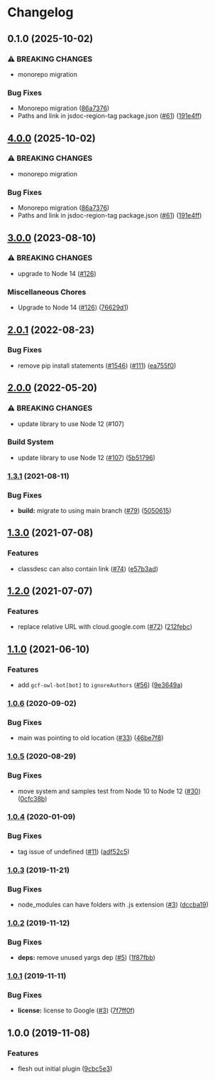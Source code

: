 # Changelog

## 0.1.0 (2025-10-02)


### ⚠ BREAKING CHANGES

* monorepo migration

### Bug Fixes

* Monorepo migration ([86a7376](https://github.com/googleapis/google-cloud-node-core/commit/86a7376da60852dae8eacf9ca97a6d302b6b7eb4))
* Paths and link in jsdoc-region-tag package.json ([#61](https://github.com/googleapis/google-cloud-node-core/issues/61)) ([191e4ff](https://github.com/googleapis/google-cloud-node-core/commit/191e4ff86aca32da5ce98f6078cdfa3c31325467))

## [4.0.0](https://github.com/googleapis/google-cloud-node-core/compare/jsdoc-region-tag-v3.0.0...jsdoc-region-tag-v4.0.0) (2025-10-02)


### ⚠ BREAKING CHANGES

* monorepo migration

### Bug Fixes

* Monorepo migration ([86a7376](https://github.com/googleapis/google-cloud-node-core/commit/86a7376da60852dae8eacf9ca97a6d302b6b7eb4))
* Paths and link in jsdoc-region-tag package.json ([#61](https://github.com/googleapis/google-cloud-node-core/issues/61)) ([191e4ff](https://github.com/googleapis/google-cloud-node-core/commit/191e4ff86aca32da5ce98f6078cdfa3c31325467))

## [3.0.0](https://github.com/googleapis/jsdoc-region-tag/compare/v2.0.1...v3.0.0) (2023-08-10)


### ⚠ BREAKING CHANGES

* upgrade to Node 14 ([#126](https://github.com/googleapis/jsdoc-region-tag/issues/126))

### Miscellaneous Chores

* Upgrade to Node 14 ([#126](https://github.com/googleapis/jsdoc-region-tag/issues/126)) ([76629d1](https://github.com/googleapis/jsdoc-region-tag/commit/76629d1cb4bd93ee3177edb6e54ce7f3e935787d))

## [2.0.1](https://github.com/googleapis/jsdoc-region-tag/compare/v2.0.0...v2.0.1) (2022-08-23)


### Bug Fixes

* remove pip install statements ([#1546](https://github.com/googleapis/jsdoc-region-tag/issues/1546)) ([#111](https://github.com/googleapis/jsdoc-region-tag/issues/111)) ([ea755f0](https://github.com/googleapis/jsdoc-region-tag/commit/ea755f06395ff3d85845afaa9d1e9b6a8ff86a91))

## [2.0.0](https://github.com/googleapis/jsdoc-region-tag/compare/v1.3.1...v2.0.0) (2022-05-20)


### ⚠ BREAKING CHANGES

* update library to use Node 12 (#107)

### Build System

* update library to use Node 12 ([#107](https://github.com/googleapis/jsdoc-region-tag/issues/107)) ([5b51796](https://github.com/googleapis/jsdoc-region-tag/commit/5b51796771984cf8b978990025f14faa03c19923))

### [1.3.1](https://www.github.com/googleapis/jsdoc-region-tag/compare/v1.3.0...v1.3.1) (2021-08-11)


### Bug Fixes

* **build:** migrate to using main branch ([#79](https://www.github.com/googleapis/jsdoc-region-tag/issues/79)) ([5050615](https://www.github.com/googleapis/jsdoc-region-tag/commit/50506150b7758592df5e389c6a5c3d82b3b20881))

## [1.3.0](https://www.github.com/googleapis/jsdoc-region-tag/compare/v1.2.0...v1.3.0) (2021-07-08)


### Features

* classdesc can also contain link ([#74](https://www.github.com/googleapis/jsdoc-region-tag/issues/74)) ([e57b3ad](https://www.github.com/googleapis/jsdoc-region-tag/commit/e57b3add05abf0c427c4044d507ca600ef58c102))

## [1.2.0](https://www.github.com/googleapis/jsdoc-region-tag/compare/v1.1.0...v1.2.0) (2021-07-07)


### Features

* replace relative URL with cloud.google.com ([#72](https://www.github.com/googleapis/jsdoc-region-tag/issues/72)) ([212febc](https://www.github.com/googleapis/jsdoc-region-tag/commit/212febc933c246a5e31675e128ad65c45d300cac))

## [1.1.0](https://www.github.com/googleapis/jsdoc-region-tag/compare/v1.0.6...v1.1.0) (2021-06-10)


### Features

* add `gcf-owl-bot[bot]` to `ignoreAuthors` ([#56](https://www.github.com/googleapis/jsdoc-region-tag/issues/56)) ([9e3649a](https://www.github.com/googleapis/jsdoc-region-tag/commit/9e3649a3c1778f65115993048d8eca80e5958df8))

### [1.0.6](https://www.github.com/googleapis/jsdoc-region-tag/compare/v1.0.5...v1.0.6) (2020-09-02)


### Bug Fixes

* main was pointing to old location ([#33](https://www.github.com/googleapis/jsdoc-region-tag/issues/33)) ([46be7f8](https://www.github.com/googleapis/jsdoc-region-tag/commit/46be7f83d75506529e46fef4e1bfd5d585b2bc5c))

### [1.0.5](https://www.github.com/googleapis/jsdoc-region-tag/compare/v1.0.4...v1.0.5) (2020-08-29)


### Bug Fixes

* move system and samples test from Node 10 to Node 12 ([#30](https://www.github.com/googleapis/jsdoc-region-tag/issues/30)) ([0cfc38b](https://www.github.com/googleapis/jsdoc-region-tag/commit/0cfc38b339c130389a0eb6927e4a8dd4db5c39e2))

### [1.0.4](https://www.github.com/googleapis/jsdoc-region-tag/compare/v1.0.3...v1.0.4) (2020-01-09)


### Bug Fixes

* tag issue of undefined ([#11](https://www.github.com/googleapis/jsdoc-region-tag/issues/11)) ([adf52c5](https://www.github.com/googleapis/jsdoc-region-tag/commit/adf52c5dc7f8531fc951f9cf80283d17c3dead37))

### [1.0.3](https://www.github.com/googleapis/jsdoc-region-tag/compare/v1.0.2...v1.0.3) (2019-11-21)


### Bug Fixes

* node_modules can have folders with .js extension ([#3](https://www.github.com/googleapis/jsdoc-region-tag/issues/3)) ([dccba19](https://www.github.com/googleapis/jsdoc-region-tag/commit/dccba19cf52290f84a559b19f4691e109fb7f031))

### [1.0.2](https://www.github.com/bcoe/jsdoc-region-tag/compare/v1.0.1...v1.0.2) (2019-11-12)


### Bug Fixes

* **deps:** remove unused yargs dep ([#5](https://www.github.com/bcoe/jsdoc-region-tag/issues/5)) ([1f87fbb](https://www.github.com/bcoe/jsdoc-region-tag/commit/1f87fbb70103a9589c8740db7bbd12f2989169bf))

### [1.0.1](https://www.github.com/bcoe/jsdoc-region-tag/compare/v1.0.0...v1.0.1) (2019-11-11)


### Bug Fixes

* **license:** license to Google ([#3](https://www.github.com/bcoe/jsdoc-region-tag/issues/3)) ([7f7ff0f](https://www.github.com/bcoe/jsdoc-region-tag/commit/7f7ff0f550f35af2cbcd1cc4e7ccb852de2ff01e))

## 1.0.0 (2019-11-08)


### Features

* flesh out initial plugin ([9cbc5e3](https://www.github.com/bcoe/jsdoc-region-tag/commit/9cbc5e3436b9164cb873c700a1e281795a0af327))
